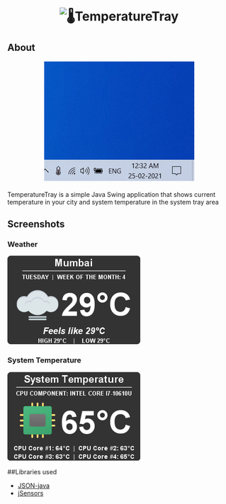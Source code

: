 <h1 align="center">
  <img src="https://raw.githubusercontent.com/PankajRPandey/TemperatureTray/master/src/resources/temperaturetray.png" alt="🌡TemperatureTray" width="800">
</h1>

## About

<h4 align="center">

![TemperatureTray](images/gifs/tt_win10.gif)  

</h4>

TemperatureTray is a simple Java Swing application that shows current temperature in your city and system temperature in the system tray area


## Screenshots

### Weather
![Weather Panel](images/screenshots/tt_weather_panel.png)

### System Temperature
![System Panel](images/screenshots/tt_system_panel.png)


##Libraries used

- [JSON-java](https://github.com/stleary/JSON-java)
- [jSensors](https://github.com/profesorfalken/jSensors)


